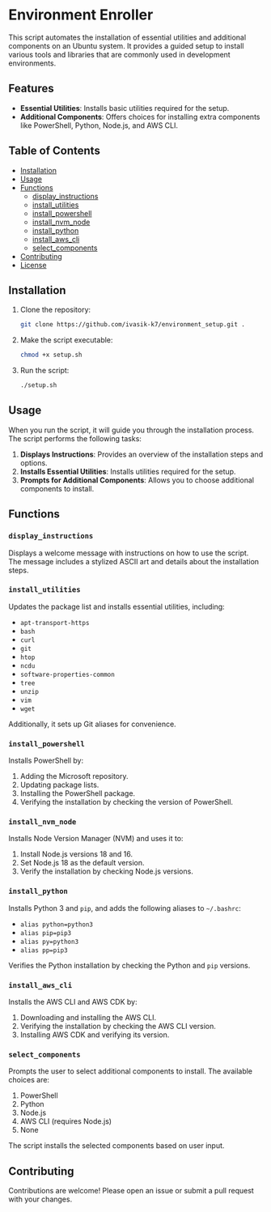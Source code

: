 # Environment Enroller

This script automates the installation of essential utilities and additional components on an Ubuntu system. It provides a guided setup to install various tools and libraries that are commonly used in development environments.

## Features

- **Essential Utilities**: Installs basic utilities required for the setup.
- **Additional Components**: Offers choices for installing extra components like PowerShell, Python, Node.js, and AWS CLI.

## Table of Contents

- [Installation](#installation)
- [Usage](#usage)
- [Functions](#functions)
  - [display_instructions](#display_instructions)
  - [install_utilities](#install_utilities)
  - [install_powershell](#install_powershell)
  - [install_nvm_node](#install_nvm_node)
  - [install_python](#install_python)
  - [install_aws_cli](#install_aws_cli)
  - [select_components](#select_components)
- [Contributing](#contributing)
- [License](#license)

## Installation

1. Clone the repository:

   ```bash
   git clone https://github.com/ivasik-k7/environment_setup.git .
   ```

2. Make the script executable:

   ```bash
   chmod +x setup.sh
   ```

3. Run the script:

   ```bash
   ./setup.sh
   ```

## Usage

When you run the script, it will guide you through the installation process. The script performs the following tasks:

1. **Displays Instructions**: Provides an overview of the installation steps and options.
2. **Installs Essential Utilities**: Installs utilities required for the setup.
3. **Prompts for Additional Components**: Allows you to choose additional components to install.

## Functions

### `display_instructions`

Displays a welcome message with instructions on how to use the script. The message includes a stylized ASCII art and details about the installation steps.

### `install_utilities`

Updates the package list and installs essential utilities, including:

- `apt-transport-https`
- `bash`
- `curl`
- `git`
- `htop`
- `ncdu`
- `software-properties-common`
- `tree`
- `unzip`
- `vim`
- `wget`

Additionally, it sets up Git aliases for convenience.

### `install_powershell`

Installs PowerShell by:

1. Adding the Microsoft repository.
2. Updating package lists.
3. Installing the PowerShell package.
4. Verifying the installation by checking the version of PowerShell.

### `install_nvm_node`

Installs Node Version Manager (NVM) and uses it to:

1. Install Node.js versions 18 and 16.
2. Set Node.js 18 as the default version.
3. Verify the installation by checking Node.js versions.

### `install_python`

Installs Python 3 and `pip`, and adds the following aliases to `~/.bashrc`:

- `alias python=python3`
- `alias pip=pip3`
- `alias py=python3`
- `alias pp=pip3`

Verifies the Python installation by checking the Python and `pip` versions.

### `install_aws_cli`

Installs the AWS CLI and AWS CDK by:

1. Downloading and installing the AWS CLI.
2. Verifying the installation by checking the AWS CLI version.
3. Installing AWS CDK and verifying its version.

### `select_components`

Prompts the user to select additional components to install. The available choices are:

1. PowerShell
2. Python
3. Node.js
4. AWS CLI (requires Node.js)
5. None

The script installs the selected components based on user input.

## Contributing

Contributions are welcome! Please open an issue or submit a pull request with your changes.
